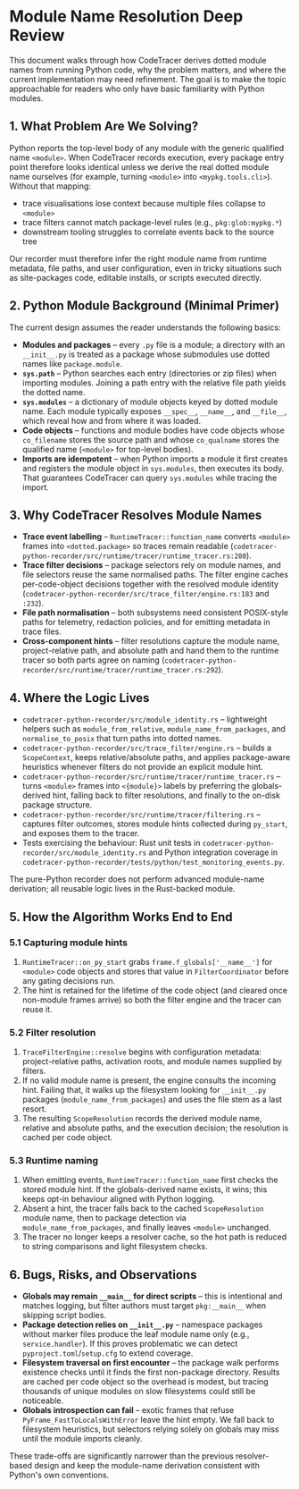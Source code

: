 # Module Name Resolution Deep Review

This document walks through how CodeTracer derives dotted module names from running Python code, why the problem matters, and where the current implementation may need refinement. The goal is to make the topic approachable for readers who only have basic familiarity with Python modules.

## 1. What Problem Are We Solving?

Python reports the top-level body of any module with the generic qualified name `<module>`. When CodeTracer records execution, every package entry point therefore looks identical unless we derive the real dotted module name ourselves (for example, turning `<module>` into `<mypkg.tools.cli>`). Without that mapping:

- trace visualisations lose context because multiple files collapse to `<module>`
- trace filters cannot match package-level rules (e.g., `pkg:glob:mypkg.*`)
- downstream tooling struggles to correlate events back to the source tree

Our recorder must therefore infer the right module name from runtime metadata, file paths, and user configuration, even in tricky situations such as site-packages code, editable installs, or scripts executed directly.

## 2. Python Module Background (Minimal Primer)

The current design assumes the reader understands the following basics:

- **Modules and packages** – every `.py` file is a module; a directory with an `__init__.py` is treated as a package whose submodules use dotted names like `package.module`.
- **`sys.path`** – Python searches each entry (directories or zip files) when importing modules. Joining a path entry with the relative file path yields the dotted name.
- **`sys.modules`** – a dictionary of module objects keyed by dotted module name. Each module typically exposes `__spec__`, `__name__`, and `__file__`, which reveal how and from where it was loaded.
- **Code objects** – functions and module bodies have code objects whose `co_filename` stores the source path and whose `co_qualname` stores the qualified name (`<module>` for top-level bodies).
- **Imports are idempotent** – when Python imports a module it first creates and registers the module object in `sys.modules`, then executes its body. That guarantees CodeTracer can query `sys.modules` while tracing the import.

## 3. Why CodeTracer Resolves Module Names

- **Trace event labelling** – `RuntimeTracer::function_name` converts `<module>` frames into `<dotted.package>` so traces remain readable (`codetracer-python-recorder/src/runtime/tracer/runtime_tracer.rs:280`).
- **Trace filter decisions** – package selectors rely on module names, and file selectors reuse the same normalised paths. The filter engine caches per-code-object decisions together with the resolved module identity (`codetracer-python-recorder/src/trace_filter/engine.rs:183` and `:232`).
- **File path normalisation** – both subsystems need consistent POSIX-style paths for telemetry, redaction policies, and for emitting metadata in trace files.
- **Cross-component hints** – filter resolutions capture the module name, project-relative path, and absolute path and hand them to the runtime tracer so both parts agree on naming (`codetracer-python-recorder/src/runtime/tracer/runtime_tracer.rs:292`).

## 4. Where the Logic Lives

- `codetracer-python-recorder/src/module_identity.rs` – lightweight helpers such as `module_from_relative`, `module_name_from_packages`, and `normalise_to_posix` that turn paths into dotted names.
- `codetracer-python-recorder/src/trace_filter/engine.rs` – builds a `ScopeContext`, keeps relative/absolute paths, and applies package-aware heuristics whenever filters do not provide an explicit module hint.
- `codetracer-python-recorder/src/runtime/tracer/runtime_tracer.rs` – turns `<module>` frames into `<{module}>` labels by preferring the globals-derived hint, falling back to filter resolutions, and finally to the on-disk package structure.
- `codetracer-python-recorder/src/runtime/tracer/filtering.rs` – captures filter outcomes, stores module hints collected during `py_start`, and exposes them to the tracer.
- Tests exercising the behaviour: Rust unit tests in `codetracer-python-recorder/src/module_identity.rs` and Python integration coverage in `codetracer-python-recorder/tests/python/test_monitoring_events.py`.

The pure-Python recorder does not perform advanced module-name derivation; all reusable logic lives in the Rust-backed module.

## 5. How the Algorithm Works End to End

### 5.1 Capturing module hints
1. `RuntimeTracer::on_py_start` grabs `frame.f_globals['__name__']` for `<module>` code objects and stores that value in `FilterCoordinator` before any gating decisions run.
2. The hint is retained for the lifetime of the code object (and cleared once non-module frames arrive) so both the filter engine and the tracer can reuse it.

### 5.2 Filter resolution
1. `TraceFilterEngine::resolve` begins with configuration metadata: project-relative paths, activation roots, and module names supplied by filters.
2. If no valid module name is present, the engine consults the incoming hint. Failing that, it walks up the filesystem looking for `__init__.py` packages (`module_name_from_packages`) and uses the file stem as a last resort.
3. The resulting `ScopeResolution` records the derived module name, relative and absolute paths, and the execution decision; the resolution is cached per code object.

### 5.3 Runtime naming
1. When emitting events, `RuntimeTracer::function_name` first checks the stored module hint. If the globals-derived name exists, it wins; this keeps opt-in behaviour aligned with Python logging.
2. Absent a hint, the tracer falls back to the cached `ScopeResolution` module name, then to package detection via `module_name_from_packages`, and finally leaves `<module>` unchanged.
3. The tracer no longer keeps a resolver cache, so the hot path is reduced to string comparisons and light filesystem checks.

## 6. Bugs, Risks, and Observations

- **Globals may remain `__main__` for direct scripts** – this is intentional and matches logging, but filter authors must target `pkg:__main__` when skipping script bodies.
- **Package detection relies on `__init__.py`** – namespace packages without marker files produce the leaf module name only (e.g., `service.handler`). If this proves problematic we can detect `pyproject.toml`/`setup.cfg` to extend coverage.
- **Filesystem traversal on first encounter** – the package walk performs existence checks until it finds the first non-package directory. Results are cached per code object so the overhead is modest, but tracing thousands of unique modules on slow filesystems could still be noticeable.
- **Globals introspection can fail** – exotic frames that refuse `PyFrame_FastToLocalsWithError` leave the hint empty. We fall back to filesystem heuristics, but selectors relying solely on globals may miss until the module imports cleanly.

These trade-offs are significantly narrower than the previous resolver-based design and keep the module-name derivation consistent with Python's own conventions.

